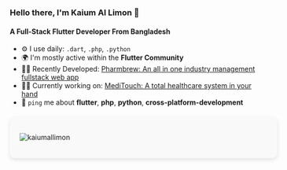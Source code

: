 ### Hello there, I'm Kaium Al Limon 👋

#### A Full-Stack Flutter Developer From Bangladesh

- ⚙️ I use daily: `.dart`, `.php`, `.python`
- 🌍 I'm mostly active within the **Flutter Community**
- 👩‍💻 Recently Developed: [Pharmbrew: An all in one industry management fullstack web app](https://www.bcrypt.site)
- 👩‍💻 Currently working on: [MediTouch: A total healthcare system in your hand](#)
- 💬 `ping` me about **flutter**, **php**, **python**, **cross-platform-development**

<div align="left" style="width: 100%; padding: 20px; background-color: #f9f9f9; border-radius: 10px; margin-top: 20px; box-shadow: 0 4px 8px rgba(0, 0, 0, 0.1);">
<p align="left">
  <img align="center" src="https://github-readme-streak-stats.herokuapp.com/?user=kaiumallimon&" alt="kaiumallimon" />
</p>
</div>
